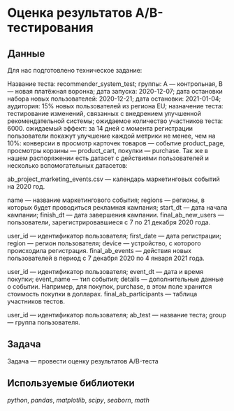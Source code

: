 # Оценка результатов A/B-тестирования

## Данные
Для нас подготовлено техническое задание:

Название теста: recommender_system_test;
группы: А — контрольная, B — новая платёжная воронка;
дата запуска: 2020-12-07;
дата остановки набора новых пользователей: 2020-12-21;
дата остановки: 2021-01-04;
аудитория: 15% новых пользователей из региона EU;
назначение теста: тестирование изменений, связанных с внедрением улучшенной рекомендательной системы;
ожидаемое количество участников теста: 6000.
ожидаемый эффект: за 14 дней с момента регистрации пользователи покажут улучшение каждой метрики не менее, чем на 10%:
конверсии в просмотр карточек товаров — событие product_page,
просмотры корзины — product_cart,
покупки — purchase.
Так же в нашем распоряжении есть датасет с действиями пользователей и несколько вспомогательных датасетов:

ab_project_marketing_events.csv — календарь маркетинговых событий на 2020 год.

name — название маркетингового события;
regions — регионы, в которых будет проводиться рекламная кампания;
start_dt — дата начала кампании;
finish_dt — дата завершения кампании.
final_ab_new_users — пользователи, зарегистрировавшиеся с 7 по 21 декабря 2020 года.

user_id — идентификатор пользователя;
first_date — дата регистрации;
region — регион пользователя;
device — устройство, с которого происходила регистрация.
final_ab_events — действия новых пользователей в период с 7 декабря 2020 по 4 января 2021 года.

user_id — идентификатор пользователя;
event_dt — дата и время покупки;
event_name — тип события;
details — дополнительные данные о событии. Например, для покупок, purchase, в этом поле хранится стоимость покупки в долларах.
final_ab_participants — таблица участников тестов.

user_id — идентификатор пользователя;
ab_test — название теста;
group — группа пользователя.

## Задача

Задача — провести оценку результатов A/B-теста

## Используемые библиотеки
*python*, *pandas*, *matplotlib*, *scipy*, *seaborn*, *math*
